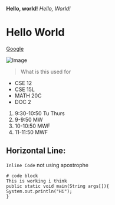 __Hello, world!__
*Hello, World!*
# Hello World
[Google](https://www.google.com/) 

![Image](https://media.licdn.com/dms/image/C4D0BAQEE5nshbEgWTQ/company-logo_200_200/0/1653290015557/hi_official_logo?e=2147483647&v=beta&t=Fls9KV6a0WAUD1FdHyJ1dxzJJTl5Chz20oro72FjNzc)

> What is this used for

* CSE 12
* CSE 15L
* MATH 20C
* DOC 2
  
1. 9:30-10:50 Tu Thurs
2. 9-9:50 MW
3. 10-10:50 MWF
4. 11-11:50 MWF

Horizontal Line:
---

`Inline Code` not using apostrophe


```
# code block
This is working i think
public static void main(String args[]){
System.out.println("Hi");
}
```

